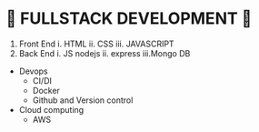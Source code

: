 # 💖 FULLSTACK DEVELOPMENT 💖
1. Front End
  i. HTML
  ii. CSS
  iii. JAVASCRIPT
2. Back End
 i. JS nodejs
 ii. express
 iii.Mongo DB
 * Devops
   * CI/DI
   * Docker
   * Github and Version control
 * Cloud computing
   * AWS
